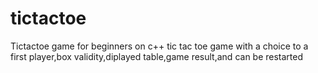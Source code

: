# tictactoe
Tictactoe game for beginners on c++
tic tac toe game with a choice to a first player,box validity,diplayed table,game result,and can be restarted
